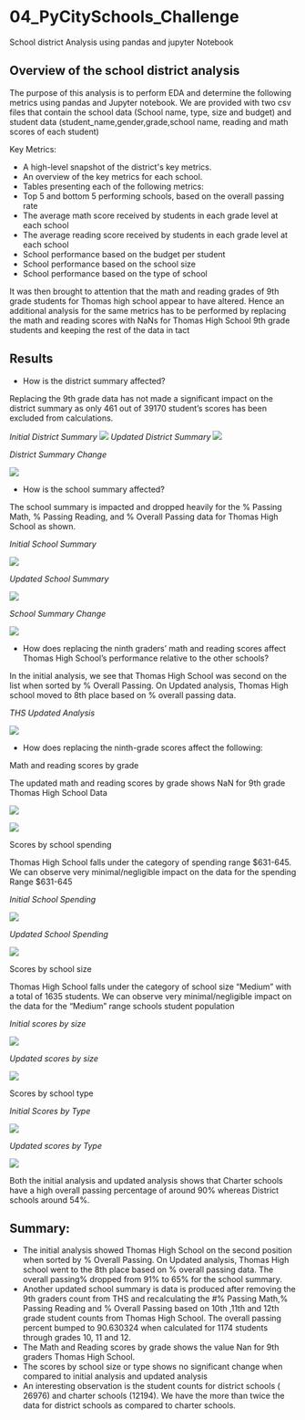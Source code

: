 # 04_PyCitySchools_Challenge
School district Analysis using pandas and jupyter Notebook
## Overview of the school district analysis
The purpose of this analysis is to perform EDA and  determine the following metrics using pandas and Jupyter notebook. 
We are provided with two csv files that contain the school data (School name, type, size and budget) and student data (student_name,gender,grade,school name, reading and math scores of each student)

Key Metrics:
- A high-level snapshot of the district's key metrics.
- An overview of the key metrics for each school.
- Tables presenting each of the following metrics:
- Top 5 and bottom 5 performing schools, based on the overall passing rate
- The average math score received by students in each grade level at each school
- The average reading score received by students in each grade level at each school
- School performance based on the budget per student
- School performance based on the school size 
- School performance based on the type of school

It was then brought to attention that the math and reading grades of 9th grade students for Thomas high school appear to have altered. Hence an additional analysis for the same metrics has to be performed by replacing the math and reading scores with NaNs for Thomas High School 9th grade students and keeping the rest of the data in tact
## Results
- How is the district summary affected?

Replacing the 9th grade data has not made a significant impact on the district summary as only 461 out of 39170 student’s scores has been excluded from calculations.

_Initial District Summary_
![](Images/District_Summary_Initial.png)
_Updated District Summary_
![](Images/District_Summary_Updated.png)


_District Summary Change_

![](Images/District_Summary_Comparison.png)

- How is the school summary affected?

The school summary is impacted  and dropped heavily for the % Passing Math, % Passing Reading, and % Overall Passing data  for Thomas High School as shown.

_Initial School Summary_

![](Images/School_Summary_Initial.png)

_Updated School Summary_

![](Images/School_Summary_Updated.png)

_School Summary Change_

![](Images/School_Summary_Comparison.png)

- How does replacing the ninth graders’ math and reading scores affect Thomas High School’s performance relative to the other schools?

In the initial analysis, we see that Thomas High School was second on the list when sorted by % Overall Passing. On Updated analysis, Thomas High school moved to  8th place based on % overall passing data.

_THS Updated Analysis_

![](Images/THS_Updated_Analysis.png)

- How does replacing the ninth-grade scores affect the following:

Math and reading scores by grade

The updated math and reading scores by grade  shows NaN for 9th grade Thomas High School Data

![](Images/Math_Scores_By_Grade.png)

![](Images/Reading_Scores_By_Grade.png)

Scores by school spending

Thomas High School falls under the category of spending range $631-645. We can observe very minimal/negligible impact on the data for the spending Range $631-645

_Initial School Spending_

![](Images/Spending_Summary_Initial.png)

_Updated School Spending_

![](Images/Spending_Summary_Updated.png)


Scores by school size

Thomas High School falls under the category of  school size “Medium” with a total of 1635 students. We can observe very minimal/negligible impact on the data for the “Medium” range schools student population

_Initial scores by size_

![](Images/Size_Summary_initial.png)

_Updated scores by size_

![](Images/Size_Summary_Updated.png)

Scores by school type

_Initial Scores by Type_

![](Images/SchoolType_Summary_initial.png)

_Updated scores by Type_

![](Images/SchoolType_Summary_Updated.png)


Both the initial analysis and updated analysis shows that Charter schools have a high overall passing percentage of around 90% whereas District schools around 54%.

## Summary: 

- The initial analysis showed  Thomas High School on the  second position when sorted by % Overall Passing. On Updated analysis, Thomas High school went to the 8th place based on % overall passing data. The overall passing% dropped from 91% to 65% for the school summary.
- Another updated school summary is data is produced after removing the 9th graders count from THS and recalculating the #% Passing Math,% Passing Reading and % Overall Passing based on 10th ,11th and 12th grade student counts from Thomas High School. The overall passing percent bumped to 90.630324 when calculated for 1174 students through grades 10, 11 and 12.
- The Math and Reading scores by grade shows the value Nan for 9th graders Thomas High School.
- The scores by school size or type shows no significant change when compared to initial analysis and updated analysis
-  An interesting observation is the student counts for district schools ( 26976) and charter schools (12194). We have the more than twice the data for district schools as compared to charter schools.


